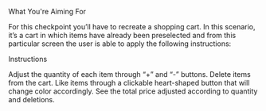 What You're Aiming For

For this checkpoint you’ll have to recreate a shopping cart. In this scenario, it’s a cart in which items have already been preselected and from this particular screen the user is able to apply the following instructions:


Instructions

Adjust the quantity of each item through  “+” and “-” buttons.
Delete items from the cart.
Like items through a clickable heart-shaped button that will change color accordingly.
See the total price adjusted according to quantity and deletions.
